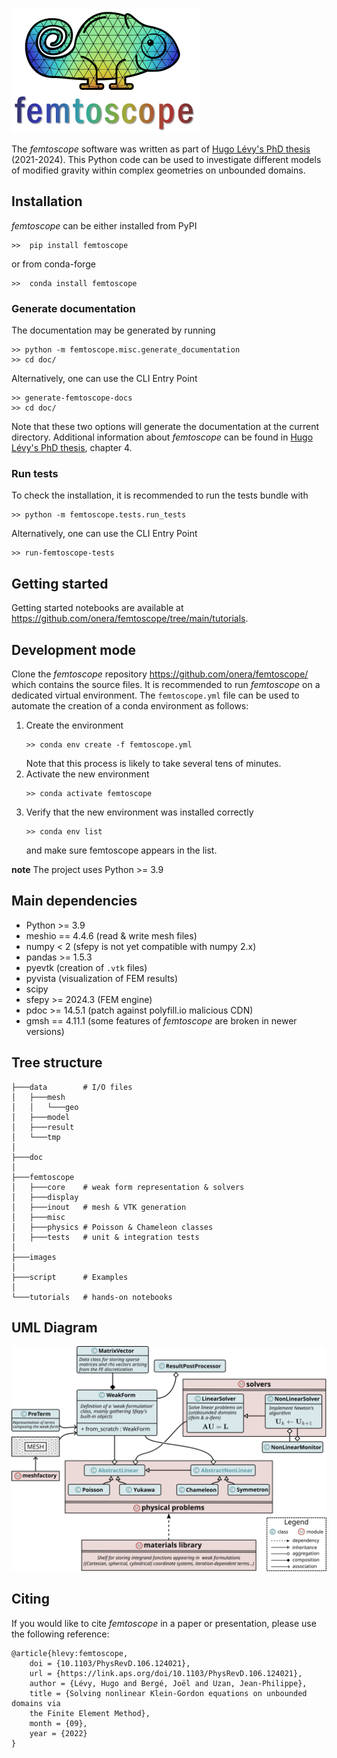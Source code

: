 ![](femtoscope/images/logo.png)

The *femtoscope* software was written as part of [Hugo Lévy's PhD thesis](https://theses.hal.science/tel-04789073v1/document) (2021-2024). This Python code can be used to investigate different models of modified gravity within complex geometries on unbounded domains.

## Installation

*femtoscope* can be either installed from PyPI
```console
>>  pip install femtoscope
```
or from conda-forge
```console
>>  conda install femtoscope
```

### Generate documentation
The documentation may be generated by running
```console
>> python -m femtoscope.misc.generate_documentation
>> cd doc/
```
Alternatively, one can use the CLI Entry Point
```console
>> generate-femtoscope-docs
>> cd doc/
```
Note that these two options will generate the documentation at the current directory. Additional information about *femtoscope* can be found in [Hugo Lévy's PhD thesis](https://theses.hal.science/tel-04789073v1/document), chapter 4.

### Run tests

To check the installation, it is recommended to run the tests bundle with
```console
>> python -m femtoscope.tests.run_tests
```
Alternatively, one can use the CLI Entry Point
```console
>> run-femtoscope-tests
```

## Getting started

Getting started notebooks are available at https://github.com/onera/femtoscope/tree/main/tutorials.

## Development mode

Clone the *femtoscope* repository https://github.com/onera/femtoscope/ which contains the source files. It is recommended to run *femtoscope* on a dedicated virtual environment. The `femtoscope.yml` file can be used to automate the creation of a conda environment as follows:

1) Create the environment
	```console
	>> conda env create -f femtoscope.yml
	```
	Note that this process is likely to take several tens of minutes.
2) Activate the new environment
	```console
	>> conda activate femtoscope
	```
3) Verify that the new environment was installed correctly
	```console
    >> conda env list
	```
   and make sure femtoscope appears in the list.
   
**note**
The project uses Python >= 3.9

## Main dependencies

- Python >= 3.9
- meshio == 4.4.6 (read & write mesh files)
- numpy < 2 (sfepy is not yet compatible with numpy 2.x)
- pandas >= 1.5.3
- pyevtk (creation of `.vtk` files)
- pyvista (visualization of FEM results)
- scipy
- sfepy >= 2024.3 (FEM engine)
- pdoc >= 14.5.1 (patch against polyfill.io malicious CDN)
- gmsh == 4.11.1 (some features of *femtoscope* are broken in newer versions)
	
## Tree structure

```shell
├───data		# I/O files
│   ├───mesh
│   │   └───geo
│   ├───model
│   ├───result
│   └───tmp
│
├───doc
│
├───femtoscope
│   ├───core	# weak form representation & solvers
│   ├───display
│   ├───inout	# mesh & VTK generation
│   ├───misc
│   ├───physics	# Poisson & Chameleon classes	
│   ├───tests	# unit & integration tests
│
├───images
│
├───script		# Examples
│
└───tutorials	# hands-on notebooks
```

## UML Diagram

![](femtoscope/images/uml-femtoscope.svg)

## Citing

If you would like to cite *femtoscope* in a paper or presentation, please use the following reference:
```
@article{hlevy:femtoscope,
	doi = {10.1103/PhysRevD.106.124021},
	url = {https://link.aps.org/doi/10.1103/PhysRevD.106.124021},
	author = {Lévy, Hugo and Bergé, Joël and Uzan, Jean-Philippe},
	title = {Solving nonlinear Klein-Gordon equations on unbounded domains via
	the Finite Element Method},
	month = {09},
	year = {2022}
}
```